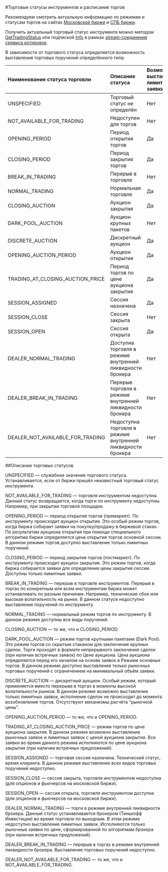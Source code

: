 #Торговые статусы инструментов и расписание торгов

Рекомендуем смотреть актуальную информацию по режимам и статусам торгов на сайтах [Московской биржи](https://www.moex.com/) и [СПБ биржи](https://spbexchange.ru/).

Получить актуальный торговый статус инструмента можно методом [GetTradingStatus](/investAPI/marketdata#gettradingstatus)
или подпиской [Info](/investAPI/marketdata#subscribeinforequest) в рамках 
[stream-соединения сервиса котировок](/investAPI/marketdata#marketdatastream). 

В зависимости от торгового статуса определяется возможность выставления торговых поручений определённого типа: 

|Наименование статуса торговли|Описание статуса| Возможность выставлять лимитные заявки | Возможность выставлять рыночные заявки |
|:-----|:-----|:---------------------------------------|:---------------------------------------|
| UNSPECIFIED                      | Торговый статус не определён                                | Нет                                    | Нет                                    |
| NOT_AVAILABLE_FOR_TRADING        | Недоступен для торгов                                       | Нет                                    | Нет                                    |
| OPENING_PERIOD                   | Период открытия торгов                                      | Да                                     | Нет                                    |
| CLOSING_PERIOD                   | Период закрытия торгов                                      | Да                                     | Нет                                    |
| BREAK_IN_TRADING                 | Перерыв в торговле                                          | Нет                                    | Нет                                    |
| NORMAL_TRADING                   | Нормальная торговля                                         | Да                                     | Да                                     |
| CLOSING_AUCTION                  | Аукцион закрытия                                            | Да                                     | Да                                     |
| DARK_POOL_AUCTION                | Аукцион крупных пакетов                                     | Нет                                    | Да                                     |
| DISCRETE_AUCTION                 | Дискретный аукцион                                          | Да                                     | Да                                     |
| OPENING_AUCTION_PERIOD           | Аукцион открытия                                            | Да                                     | Да                                     |
| TRADING_AT_CLOSING_AUCTION_PRICE | Период торгов по цене аукциона закрытия                     | Да                                     | Нет                                    |
| SESSION_ASSIGNED                 | Сессия назначена                                            | Да                                     | Нет                                    |
| SESSION_CLOSE                    | Сессия закрыта                                              | Нет                                    | Нет                                    |
| SESSION_OPEN                     | Сессия открыта                                              | Да                                     | Да                                     |
| DEALER_NORMAL_TRADING            | Доступна торговля в режиме внутренней ликвидности брокера   | Нет                                    | Да                                     |
| DEALER_BREAK_IN_TRADING          | Перерыв торговли в режиме внутренней ликвидности брокера    | Нет                                    | Нет                                    |
| DEALER_NOT_AVAILABLE_FOR_TRADING | Недоступна торговля в режиме внутренней ликвидности брокера | Нет                                    | Нет                                    |

##Описание торговых статусов

UNSPECIFIED — служебное значение торгового статуса. Устанавливается, если от биржи пришёл
неизвестный торговый статус инструмента.

NOT_AVAILABLE_FOR_TRADING — торговля инструментом недоступна. Данный статус возвращается, когда
торги по инструменту недоступны. Например, при закрытии торговой площадки.

OPENING_PERIOD — период открытия торгов (премаркет). По инструменту происходит
аукцион открытия. Это особый режим торгов, когда биржа собирает заявки на покупку/продажу в биржевой стакан. По 
результатам аукциона открытия при помощи специального алгоритма биржи определяется цена открытия торгов основной сессии.
В данном режиме торгов доступно выставление только лимитных поручений.

CLOSING_PERIOD — период закрытия торгов (постмаркет). По инструменту происходит аукцион закрытия.
Это режим торгов, когда биржа собирается заявки для определения цены закрытия сессии. Доступны только лимитные заявки.

BREAK_IN_TRADING — перерыв в торговле инструментов. Перерыв в торгах по конкретным или всем 
инструментам биржа может устанавливать по разным причинам. Например, технические сбои или высокая волатильность на рынке.
В данном статусе недоступно выставление поручений по инструменту. 

NORMAL_TRADING — нормальный режим торгов по инструменту. В данном режиме доступны все виды 
поручений.

CLOSING_AUCTION — то же, что и CLOSING_PERIOD.

DARK_POOL_AUCTION — режим торгов крупными пакетами (Dark Pool). Это режим торгов со скрытым 
стаканом для заключения крупных сделок. Торги проходят в формате непрерывного заключения сделок (при наличии встречных 
заявок) по Цене аукциона. Цена аукциона определяется перед его началом на основе заявок в Режиме основных торгов. В 
данном режиме доступно выставление только рыночных торговых поручений с ограничением на минимальный объём заявки.

DISCRETE_AUCTION — дискретный аукцион. Особый режим, который применяется вместо перерыва
в торгах в моменты высокой волатильности рынков. В данном режиме возможно выставление только лимитных заявок, исполнение
сделок не происходит до момента возобновления торгов. Отсутствуют механизмы расчёта "рыночной цены". 

OPENING_AUCTION_PERIOD — то же, что и OPENING_PERIOD.

TRADING_AT_CLOSING_AUCTION_PRICE — режим торгов по цене аукциона закрытия. В данном режиме
возможно выставление рыночных заявок и лимитных заявок с ценой аукциона закрытия. Все заявки во время данного режима
исполняются по цене аукциона закрытия (при наличии встречных предложений).

SESSION_ASSIGNED — торговая сессия назначена. Технический статус, время клиринга. В данном 
режиме выставление всех видов торговых поручений недоступно. 

SESSION_CLOSE — сессия закрыта, торговля инструментом недоступна (для опционов и фьючерсов на московской биржи).

SESSION_OPEN — сессия открыта, торговля инструментом доступна (для опционов и фьючерсов на московской биржи).

DEALER_NORMAL_TRADING — торги в режиме внутренней ликвидности брокера. Данный статус 
устанавливается брокером (Тинькофф Инвестиции) во время торговли по выходным. В этом режиме недоступно выставление
лимитных заявок. Исполняются только рыночные заявки по цене, сформированной по алгоритмам брокера (при наличии 
встречных предложений).

DEALER_BREAK_IN_TRADING — перерыв в торгах в режиме внутренней ликвидности брокера. Выставление
торговых поручений недоступно.

DEALER_NOT_AVAILABLE_FOR_TRADING — то же, что и NOT_AVAILABLE_FOR_TRADING.
